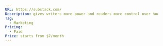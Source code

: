 ```yaml
---
URL: https://substack.com/
Description: gives writers more power and readers more control over how they feed their minds.
Tag:
  - Marketing
Pricing:
  - Paid
Price: starts from $7/month
---
```


